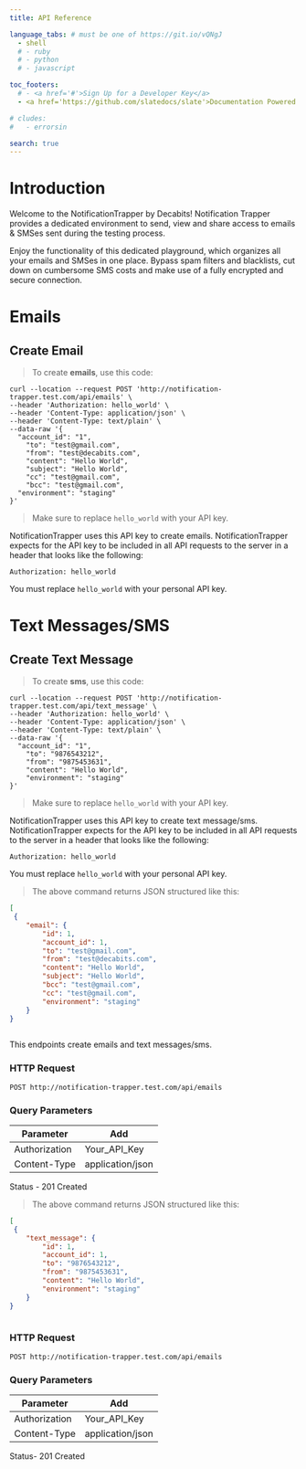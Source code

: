 ```yaml
---
title: API Reference

language_tabs: # must be one of https://git.io/vQNgJ
  - shell
  # - ruby
  # - python
  # - javascript

toc_footers:
  # - <a href='#'>Sign Up for a Developer Key</a>
  - <a href='https://github.com/slatedocs/slate'>Documentation Powered by Slate</a>

# cludes:
#   - errorsin

search: true
---
```


# Introduction

Welcome to the NotificationTrapper by Decabits! Notification Trapper provides a dedicated environment to send, view and share access to emails & SMSes sent during the testing process. 

Enjoy the functionality of this dedicated playground, which organizes all your emails and SMSes in one place. Bypass spam filters and blacklists, cut down on cumbersome SMS costs and make use of a fully encrypted and secure connection.


# Emails

## Create Email

> To create **emails**, use this code:

<!-- ```ruby
require 'kittn'

api = Kittn::APIClient.authorize!('meowmeowmeow')
``` -->

<!-- ```python
import kittn

api = kittn.authorize('meowmeowmeow')
``` -->

```shell
curl --location --request POST 'http://notification-trapper.test.com/api/emails' \
--header 'Authorization: hello_world' \
--header 'Content-Type: application/json' \
--header 'Content-Type: text/plain' \
--data-raw '{
  "account_id": "1",
	"to": "test@gmail.com",
	"from": "test@decabits.com",
	"content": "Hello World",
	"subject": "Hello World",
	"cc": "test@gmail.com",
	"bcc": "test@gmail.com",
  "environment": "staging"
}'
```

<!-- ```javascript
const kittn = require('kittn');

let api = kittn.authorize('meowmeowmeow');
``` -->

> Make sure to replace `hello_world` with your API key.

NotificationTrapper uses this API key to create emails. 
NotificationTrapper expects for the API key to be included in all API requests to the server in a header that looks like the following:

`Authorization: hello_world`

<aside class="notice">
You must replace <code>hello_world</code> with your personal API key.
</aside>

# Text Messages/SMS

## Create Text Message

<!-- ```ruby
require 'kittn'

api = Kittn::APIClient.authorize!('meowmeowmeow')
api.kittens.get
``` -->

<!-- ```python
import kittn

api = kittn.authorize('meowmeowmeow')
api.kittens.get()
``` -->

> To create **sms**, use this code:

```shell
curl --location --request POST 'http://notification-trapper.test.com/api/text_message' \
--header 'Authorization: hello_world' \
--header 'Content-Type: application/json' \
--header 'Content-Type: text/plain' \
--data-raw '{
  "account_id": "1",
	"to": "9876543212",
	"from": "9875453631",
	"content": "Hello World",
	"environment": "staging"
}'
```
<!-- 
```javascript
const kittn = require('kittn');

let api = kittn.authorize('meowmeowmeow');
let kittens = api.kittens.get();
``` -->

> Make sure to replace `hello_world` with your API key.

NotificationTrapper uses this API key to create text message/sms.
NotificationTrapper expects for the API key to be included in all API requests to the server in a header that looks like the following:

`Authorization: hello_world`

<aside class="notice">
You must replace <code>hello_world</code> with your personal API key.
</aside>

> The above command returns JSON structured like this:

```json
[
 {
    "email": {
        "id": 1,
        "account_id": 1,
        "to": "test@gmail.com",
        "from": "test@decabits.com",
        "content": "Hello World",
        "subject": "Hello World",
        "bcc": "test@gmail.com",
        "cc": "test@gmail.com",
        "environment": "staging"
    }
}
  
```

This endpoints create emails and text messages/sms.

### HTTP Request

`POST http://notification-trapper.test.com/api/emails`

### Query Parameters

Parameter | Add
--------- | ------- 
Authorization| Your_API_Key
Content-Type | application/json

<aside class="success">
Status - 201 Created
</aside>


> The above command returns JSON structured like this:

```json
[
 {
    "text_message": {
        "id": 1,
        "account_id": 1,
        "to": "9876543212",
        "from": "9875453631",
        "content": "Hello World",
        "environment": "staging"
    }
}
  
```

### HTTP Request

`POST http://notification-trapper.test.com/api/emails`

### Query Parameters

Parameter | Add
--------- | ------- 
Authorization| Your_API_Key
Content-Type | application/json

<aside class="success">
Status- 201 Created
</aside>

<!-- ## Get a Specific Kitten

```ruby
require 'kittn'

api = Kittn::APIClient.authorize!('meowmeowmeow')
api.kittens.get(2)
```

```python
import kittn

api = kittn.authorize('meowmeowmeow')
api.kittens.get(2)
```

```shell
curl "http://example.com/api/kittens/2"
  -H "Authorization: meowmeowmeow"
```

```javascript
const kittn = require('kittn');

let api = kittn.authorize('meowmeowmeow');
let max = api.kittens.get(2);
```

> The above command returns JSON structured like this:

```json
{
  "id": 2,
  "name": "Max",
  "breed": "unknown",
  "fluffiness": 5,
  "cuteness": 10
}
```

This endpoint retrieves a specific kitten.

<aside class="warning">Inside HTML code blocks like this one, you can't use Markdown, so use <code>&lt;code&gt;</code> blocks to denote code.</aside>

### HTTP Request

`GET http://example.com/kittens/<ID>`

### URL Parameters

Parameter | Description
--------- | -----------
ID | The ID of the kitten to retrieve

## Delete a Specific Kitten

```ruby
require 'kittn'

api = Kittn::APIClient.authorize!('meowmeowmeow')
api.kittens.delete(2)
```

```python
import kittn

api = kittn.authorize('meowmeowmeow')
api.kittens.delete(2)
```

```shell
curl "http://example.com/api/kittens/2"
  -X DELETE
  -H "Authorization: meowmeowmeow"
```

```javascript
const kittn = require('kittn');

let api = kittn.authorize('meowmeowmeow');
let max = api.kittens.delete(2);
```

> The above command returns JSON structured like this:

```json
{
  "id": 2,
  "deleted" : ":("
}
```

This endpoint deletes a specific kitten.

### HTTP Request

`DELETE http://example.com/kittens/<ID>`

### URL Parameters

Parameter | Description
--------- | -----------
ID | The ID of the kitten to delete
 -->

